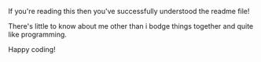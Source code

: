 If you're reading this then you've successfully understood the readme file!

There's little to know about me other than i bodge things together and quite like programming.

Happy coding!

<!---
KoupeDev/KoupeDev is a ✨ special ✨ repository because its `README.md` (this file) appears on your GitHub profile.
You can click the Preview link to take a look at your changes.
--->
